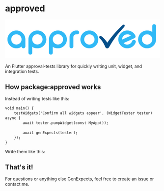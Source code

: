 # approved

![approved](https://raw.githubusercontent.com/buttonsrtoys/approved/main/assets/approved_logo.png)

An Flutter approval-tests library for quickly writing unit, widget, and integration tests.

## How package:approved works

Instead of writing tests like this:

    void main() {
        testWidgets('Confirm all widgets appear', (WidgetTester tester) async {
            await tester.pumpWidget(const MyApp());

            await genExpects(tester);
        });
    }

Write them like this:

## That's it!

For questions or anything else GenExpects, feel free to create an issue or contact me.
